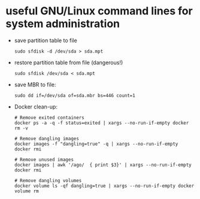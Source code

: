 useful GNU/Linux command lines for system administration
========================================================

 * save partition table to file
 
   ```
   sudo sfdisk -d /dev/sda > sda.mpt
   ```
   
 * restore partition table from file (dangerous!)
 
   ```
   sudo sfdisk /dev/sda < sda.mpt
   ```

 * save MBR to file:

   ```
   sudo dd if=/dev/sda of=sda.mbr bs=446 count=1 
   ```

 * Docker clean-up:

   ```
   # Remove exited containers
   docker ps -a -q -f status=exited | xargs --no-run-if-empty docker rm -v
   
   # Remove dangling images
   docker images -f "dangling=true" -q | xargs --no-run-if-empty docker rmi
   
   # Remove unused images
   docker images | awk '/ago/  { print $3}' | xargs --no-run-if-empty docker rmi
   
   # Remove dangling volumes
   docker volume ls -qf dangling=true | xargs --no-run-if-empty docker volume rm
   ```
